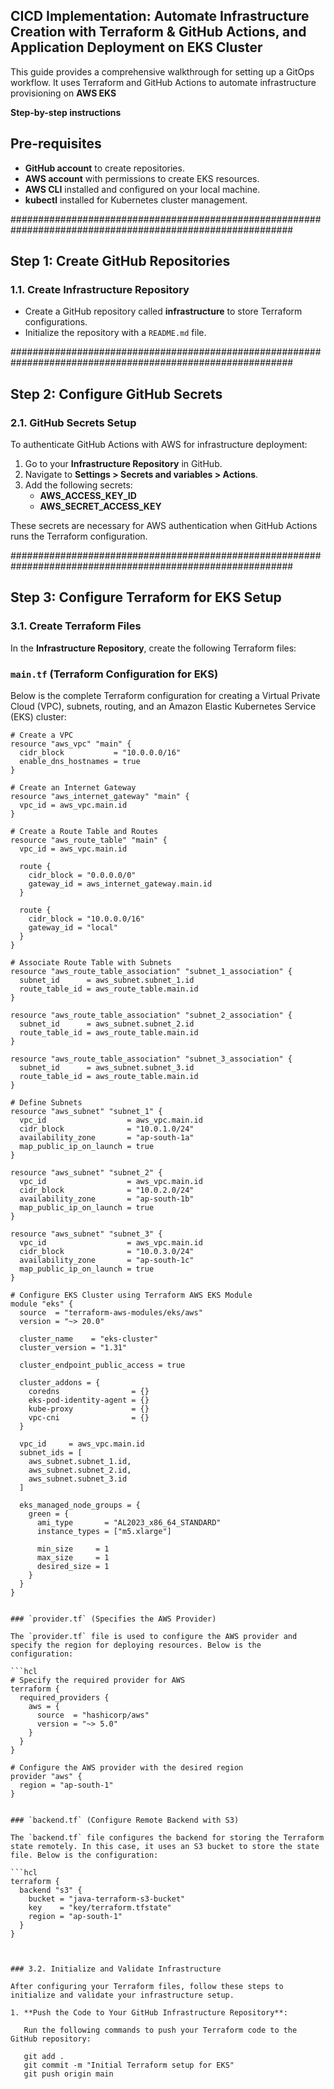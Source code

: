 ## CICD Implementation: Automate Infrastructure Creation with Terraform & GitHub Actions, and Application Deployment on EKS Cluster ##

This guide provides a comprehensive walkthrough for setting up a GitOps workflow. It uses Terraform and GitHub Actions to automate infrastructure provisioning on **AWS EKS**

**Step-by-step instructions**

## Pre-requisites

- **GitHub account** to create repositories.
- **AWS account** with permissions to create EKS resources.
- **AWS CLI** installed and configured on your local machine.
- **kubectl** installed for Kubernetes cluster management.


###########################################################################################################

## Step 1: Create GitHub Repositories

### 1.1. Create Infrastructure Repository
- Create a GitHub repository called **infrastructure** to store Terraform configurations.  
- Initialize the repository with a `README.md` file.

###########################################################################################################

## Step 2: Configure GitHub Secrets

### 2.1. GitHub Secrets Setup
To authenticate GitHub Actions with AWS for infrastructure deployment:

1. Go to your **Infrastructure Repository** in GitHub.
2. Navigate to **Settings > Secrets and variables > Actions**.
3. Add the following secrets:
   - **AWS_ACCESS_KEY_ID**
   - **AWS_SECRET_ACCESS_KEY**

These secrets are necessary for AWS authentication when GitHub Actions runs the Terraform configuration.

###########################################################################################################

## Step 3: Configure Terraform for EKS Setup

### 3.1. Create Terraform Files
In the **Infrastructure Repository**, create the following Terraform files:

### `main.tf` (Terraform Configuration for EKS)

Below is the complete Terraform configuration for creating a Virtual Private Cloud (VPC), subnets, routing, and an Amazon Elastic Kubernetes Service (EKS) cluster:

```hcl
# Create a VPC
resource "aws_vpc" "main" {
  cidr_block           = "10.0.0.0/16"
  enable_dns_hostnames = true
}

# Create an Internet Gateway
resource "aws_internet_gateway" "main" {
  vpc_id = aws_vpc.main.id
}

# Create a Route Table and Routes
resource "aws_route_table" "main" {
  vpc_id = aws_vpc.main.id

  route {
    cidr_block = "0.0.0.0/0"
    gateway_id = aws_internet_gateway.main.id
  }

  route {
    cidr_block = "10.0.0.0/16"
    gateway_id = "local"
  }
}

# Associate Route Table with Subnets
resource "aws_route_table_association" "subnet_1_association" {
  subnet_id      = aws_subnet.subnet_1.id
  route_table_id = aws_route_table.main.id
}

resource "aws_route_table_association" "subnet_2_association" {
  subnet_id      = aws_subnet.subnet_2.id
  route_table_id = aws_route_table.main.id
}

resource "aws_route_table_association" "subnet_3_association" {
  subnet_id      = aws_subnet.subnet_3.id
  route_table_id = aws_route_table.main.id
}

# Define Subnets
resource "aws_subnet" "subnet_1" {
  vpc_id                  = aws_vpc.main.id
  cidr_block              = "10.0.1.0/24"
  availability_zone       = "ap-south-1a"
  map_public_ip_on_launch = true
}

resource "aws_subnet" "subnet_2" {
  vpc_id                  = aws_vpc.main.id
  cidr_block              = "10.0.2.0/24"
  availability_zone       = "ap-south-1b"
  map_public_ip_on_launch = true
}

resource "aws_subnet" "subnet_3" {
  vpc_id                  = aws_vpc.main.id
  cidr_block              = "10.0.3.0/24"
  availability_zone       = "ap-south-1c"
  map_public_ip_on_launch = true
}

# Configure EKS Cluster using Terraform AWS EKS Module
module "eks" {
  source  = "terraform-aws-modules/eks/aws"
  version = "~> 20.0"

  cluster_name    = "eks-cluster"
  cluster_version = "1.31"

  cluster_endpoint_public_access = true
  
  cluster_addons = {
    coredns                = {}
    eks-pod-identity-agent = {}
    kube-proxy             = {}
    vpc-cni                = {}
  }

  vpc_id     = aws_vpc.main.id
  subnet_ids = [
    aws_subnet.subnet_1.id, 
    aws_subnet.subnet_2.id, 
    aws_subnet.subnet_3.id
  ]

  eks_managed_node_groups = {
    green = {
      ami_type       = "AL2023_x86_64_STANDARD"
      instance_types = ["m5.xlarge"]

      min_size     = 1
      max_size     = 1
      desired_size = 1
    }
  }
}


### `provider.tf` (Specifies the AWS Provider)

The `provider.tf` file is used to configure the AWS provider and specify the region for deploying resources. Below is the configuration:

```hcl
# Specify the required provider for AWS
terraform {
  required_providers {
    aws = {
      source  = "hashicorp/aws"
      version = "~> 5.0"
    }
  }
}

# Configure the AWS provider with the desired region
provider "aws" {
  region = "ap-south-1"
}


### `backend.tf` (Configure Remote Backend with S3)

The `backend.tf` file configures the backend for storing the Terraform state remotely. In this case, it uses an S3 bucket to store the state file. Below is the configuration:

```hcl
terraform {
  backend "s3" {
    bucket = "java-terraform-s3-bucket"
    key    = "key/terraform.tfstate"
    region = "ap-south-1"
  }
}



### 3.2. Initialize and Validate Infrastructure

After configuring your Terraform files, follow these steps to initialize and validate your infrastructure setup.

1. **Push the Code to Your GitHub Infrastructure Repository**:

   Run the following commands to push your Terraform code to the GitHub repository:

   git add .
   git commit -m "Initial Terraform setup for EKS"
   git push origin main
